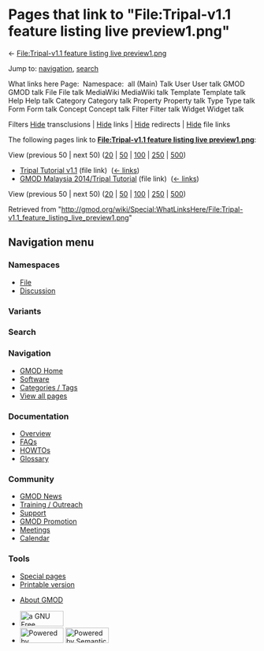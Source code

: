 <div id="mw-page-base" class="noprint">

</div>

<div id="mw-head-base" class="noprint">

</div>

<div id="content" class="mw-body" role="main">

<span id="top"></span>

<div id="mw-js-message" style="display:none;">

</div>



# <span dir="auto">Pages that link to "File:Tripal-v1.1 feature listing live preview1.png"</span>

<div id="bodyContent">

<div id="contentSub">

← [File:Tripal-v1.1 feature listing live
preview1.png](/wiki/File:Tripal-v1.1_feature_listing_live_preview1.png "File:Tripal-v1.1 feature listing live preview1.png")

</div>

<div id="jump-to-nav" class="mw-jump">

Jump to: [navigation](#mw-navigation), [search](#p-search)

</div>

<div id="mw-content-text">

What links here Page:  Namespace:  all (Main) Talk User User talk GMOD
GMOD talk File File talk MediaWiki MediaWiki talk Template Template talk
Help Help talk Category Category talk Property Property talk Type Type
talk Form Form talk Concept Concept talk Filter Filter talk Widget
Widget talk

Filters
[Hide](/mediawiki/index.php?title=Special:WhatLinksHere/File:Tripal-v1.1_feature_listing_live_preview1.png&hidetrans=1 "Special:WhatLinksHere/File:Tripal-v1.1 feature listing live preview1.png")
transclusions \|
[Hide](/mediawiki/index.php?title=Special:WhatLinksHere/File:Tripal-v1.1_feature_listing_live_preview1.png&hidelinks=1 "Special:WhatLinksHere/File:Tripal-v1.1 feature listing live preview1.png")
links \|
[Hide](/mediawiki/index.php?title=Special:WhatLinksHere/File:Tripal-v1.1_feature_listing_live_preview1.png&hideredirs=1 "Special:WhatLinksHere/File:Tripal-v1.1 feature listing live preview1.png")
redirects \|
[Hide](/mediawiki/index.php?title=Special:WhatLinksHere/File:Tripal-v1.1_feature_listing_live_preview1.png&hideimages=1 "Special:WhatLinksHere/File:Tripal-v1.1 feature listing live preview1.png")
file links

The following pages link to **[File:Tripal-v1.1 feature listing live
preview1.png](/wiki/File:Tripal-v1.1_feature_listing_live_preview1.png "File:Tripal-v1.1 feature listing live preview1.png")**:

View (previous 50 \| next 50)
([20](/mediawiki/index.php?title=Special:WhatLinksHere/File:Tripal-v1.1_feature_listing_live_preview1.png&limit=20 "Special:WhatLinksHere/File:Tripal-v1.1 feature listing live preview1.png")
\|
[50](/mediawiki/index.php?title=Special:WhatLinksHere/File:Tripal-v1.1_feature_listing_live_preview1.png&limit=50 "Special:WhatLinksHere/File:Tripal-v1.1 feature listing live preview1.png")
\|
[100](/mediawiki/index.php?title=Special:WhatLinksHere/File:Tripal-v1.1_feature_listing_live_preview1.png&limit=100 "Special:WhatLinksHere/File:Tripal-v1.1 feature listing live preview1.png")
\|
[250](/mediawiki/index.php?title=Special:WhatLinksHere/File:Tripal-v1.1_feature_listing_live_preview1.png&limit=250 "Special:WhatLinksHere/File:Tripal-v1.1 feature listing live preview1.png")
\|
[500](/mediawiki/index.php?title=Special:WhatLinksHere/File:Tripal-v1.1_feature_listing_live_preview1.png&limit=500 "Special:WhatLinksHere/File:Tripal-v1.1 feature listing live preview1.png"))

- [Tripal Tutorial
  v1.1](/wiki/Tripal_Tutorial_v1.1 "Tripal Tutorial v1.1") (file link) ‎
  <span class="mw-whatlinkshere-tools">([←
  links](/mediawiki/index.php?title=Special:WhatLinksHere&target=Tripal+Tutorial+v1.1 "Special:WhatLinksHere"))</span>
- [GMOD Malaysia 2014/Tripal
  Tutorial](/wiki/GMOD_Malaysia_2014/Tripal_Tutorial "GMOD Malaysia 2014/Tripal Tutorial")
  (file link) ‎ <span class="mw-whatlinkshere-tools">([←
  links](/mediawiki/index.php?title=Special:WhatLinksHere&target=GMOD+Malaysia+2014%2FTripal+Tutorial "Special:WhatLinksHere"))</span>

View (previous 50 \| next 50)
([20](/mediawiki/index.php?title=Special:WhatLinksHere/File:Tripal-v1.1_feature_listing_live_preview1.png&limit=20 "Special:WhatLinksHere/File:Tripal-v1.1 feature listing live preview1.png")
\|
[50](/mediawiki/index.php?title=Special:WhatLinksHere/File:Tripal-v1.1_feature_listing_live_preview1.png&limit=50 "Special:WhatLinksHere/File:Tripal-v1.1 feature listing live preview1.png")
\|
[100](/mediawiki/index.php?title=Special:WhatLinksHere/File:Tripal-v1.1_feature_listing_live_preview1.png&limit=100 "Special:WhatLinksHere/File:Tripal-v1.1 feature listing live preview1.png")
\|
[250](/mediawiki/index.php?title=Special:WhatLinksHere/File:Tripal-v1.1_feature_listing_live_preview1.png&limit=250 "Special:WhatLinksHere/File:Tripal-v1.1 feature listing live preview1.png")
\|
[500](/mediawiki/index.php?title=Special:WhatLinksHere/File:Tripal-v1.1_feature_listing_live_preview1.png&limit=500 "Special:WhatLinksHere/File:Tripal-v1.1 feature listing live preview1.png"))

</div>

<div class="printfooter">

Retrieved from
"<http://gmod.org/wiki/Special:WhatLinksHere/File:Tripal-v1.1_feature_listing_live_preview1.png>"

</div>

<div id="catlinks" class="catlinks catlinks-allhidden">

</div>

<div class="visualClear">

</div>

</div>

</div>

<div id="mw-navigation">

## Navigation menu

<div id="mw-head">



<div id="left-navigation">

<div id="p-namespaces" class="vectorTabs" role="navigation"
aria-labelledby="p-namespaces-label">

### Namespaces

- <span id="ca-nstab-image"><a href="/wiki/File:Tripal-v1.1_feature_listing_live_preview1.png"
  accesskey="c" title="View the file page [c]">File</a></span>
- <span id="ca-talk"><a
  href="/mediawiki/index.php?title=File_talk:Tripal-v1.1_feature_listing_live_preview1.png&amp;action=edit&amp;redlink=1"
  accesskey="t"
  title="Discussion about the content page [t]">Discussion</a></span>

</div>

<div id="p-variants" class="vectorMenu emptyPortlet" role="navigation"
aria-labelledby="p-variants-label">

### 

### Variants[](#)

<div class="menu">

</div>

</div>

</div>

<div id="right-navigation">





</div>

<div id="p-search" role="search">

### Search

<div id="simpleSearch">

</div>

</div>

</div>

</div>

<div id="mw-panel">

<div id="p-logo" role="banner">

<a href="/wiki/Main_Page"
style="background-image: url(http://gmod.org/images/GMOD-cogs.png);"
title="Visit the main page"></a>

</div>

<div id="p-Navigation" class="portal" role="navigation"
aria-labelledby="p-Navigation-label">

### Navigation

<div class="body">

- <span id="n-GMOD-Home">[GMOD Home](/wiki/Main_Page)</span>
- <span id="n-Software">[Software](/wiki/GMOD_Components)</span>
- <span id="n-Categories-.2F-Tags">[Categories /
  Tags](/wiki/Categories)</span>
- <span id="n-View-all-pages">[View all
  pages](/wiki/Special:AllPages)</span>

</div>

</div>

<div id="p-Documentation" class="portal" role="navigation"
aria-labelledby="p-Documentation-label">

### Documentation

<div class="body">

- <span id="n-Overview">[Overview](/wiki/Overview)</span>
- <span id="n-FAQs">[FAQs](/wiki/Category:FAQ)</span>
- <span id="n-HOWTOs">[HOWTOs](/wiki/Category:HOWTO)</span>
- <span id="n-Glossary">[Glossary](/wiki/Glossary)</span>

</div>

</div>

<div id="p-Community" class="portal" role="navigation"
aria-labelledby="p-Community-label">

### Community

<div class="body">

- <span id="n-GMOD-News">[GMOD News](/wiki/GMOD_News)</span>
- <span id="n-Training-.2F-Outreach">[Training /
  Outreach](/wiki/Training_and_Outreach)</span>
- <span id="n-Support">[Support](/wiki/Support)</span>
- <span id="n-GMOD-Promotion">[GMOD
  Promotion](/wiki/GMOD_Promotion)</span>
- <span id="n-Meetings">[Meetings](/wiki/Meetings)</span>
- <span id="n-Calendar">[Calendar](/wiki/Calendar)</span>

</div>

</div>

<div id="p-tb" class="portal" role="navigation"
aria-labelledby="p-tb-label">

### Tools

<div class="body">

- <span id="t-specialpages"><a href="/wiki/Special:SpecialPages" accesskey="q"
  title="A list of all special pages [q]">Special pages</a></span>
- <span id="t-print"><a
  href="/mediawiki/index.php?title=Special:WhatLinksHere/File:Tripal-v1.1_feature_listing_live_preview1.png&amp;printable=yes"
  rel="alternate" accesskey="p"
  title="Printable version of this page [p]">Printable version</a></span>

</div>

</div>

</div>

</div>

<div id="footer" role="contentinfo">

- <span id="footer-places-about">[About
  GMOD](/wiki/GMOD:About "GMOD:About")</span>

<!-- -->

- <span id="footer-copyrightico">[<img src="http://www.gnu.org/graphics/gfdl-logo-small.png" width="88"
  height="31" alt="a GNU Free Documentation License" />](http://www.gnu.org/licenses/fdl-1.3.html)</span>
- <span id="footer-poweredbyico">[<img src="/mediawiki/skins/common/images/poweredby_mediawiki_88x31.png"
  width="88" height="31" alt="Powered by MediaWiki" />](//www.mediawiki.org/)
  [<img
  src="/mediawiki/extensions/SemanticMediaWiki/includes/../resources/images/smw_button.png"
  width="88" height="31" alt="Powered by Semantic MediaWiki" />](https://www.semantic-mediawiki.org/wiki/Semantic_MediaWiki)</span>

<div style="clear:both">

</div>

</div>
